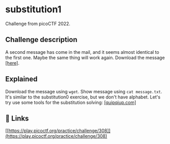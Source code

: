 
# substitution1

Challenge from picoCTF 2022.



## Challenge description

A second message has come in the mail, and it seems almost identical to the first one. Maybe the same thing will work again.
Download the message [[here]](https://artifacts.picoctf.net/c/415/message.txt).

## Explained

Download the message using ```wget```. Show message using ```cat message.txt```. It's similar to the substitution0 exercise, but we don't have alphabet. Let's try use some tools for the substitution solving: [[quipqiup.com]](https://quipqiup.com)

## 🔗 Links
[[https://play.picoctf.org/practice/challenge/308]](https://play.picoctf.org/practice/challenge/308)

